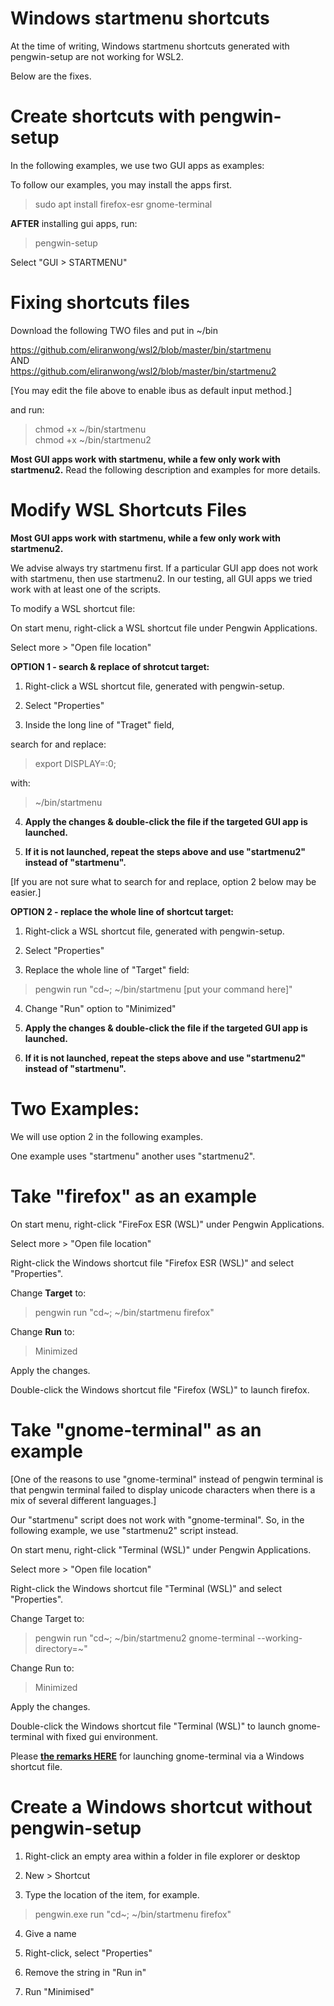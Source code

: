 # Windows startmenu shortcuts

At the time of writing, Windows startmenu shortcuts generated with pengwin-setup are not working for WSL2.

Below are the fixes.

# Create shortcuts with pengwin-setup

In the following examples, we use two GUI apps as examples:

To follow our examples, you may install the apps first.

> sudo apt install firefox-esr gnome-terminal

<b>AFTER</b> installing gui apps, run:

> pengwin-setup

Select "GUI > STARTMENU"

# Fixing shortcuts files

Download the following TWO files and put in ~/bin

https://github.com/eliranwong/wsl2/blob/master/bin/startmenu<br>
AND<br>
https://github.com/eliranwong/wsl2/blob/master/bin/startmenu2

[You may edit the file above to enable ibus as default input method.]

and run:

> chmod +x ~/bin/startmenu<br>
> chmod +x ~/bin/startmenu2

<b>Most GUI apps work with startmenu, while a few only work with startmenu2.</b>  Read the following description and examples for more details.

# Modify WSL Shortcuts Files

<b>Most GUI apps work with startmenu, while a few only work with startmenu2.</b>

We advise always try startmenu first.  If a particular GUI app does not work with startmenu, then use startmenu2.  In our testing, all GUI apps we tried work with at least one of the scripts.

To modify a WSL shortcut file:

On start menu, right-click a WSL shortcut file under Pengwin Applications.

Select more > "Open file location"

<b>OPTION 1 - search & replace of shrotcut target:</b>

1) Right-click a WSL shortcut file, generated with pengwin-setup.

2) Select "Properties"

3) Inside the long line of "Traget" field,

search for and replace:

> export DISPLAY=:0;

with:

> ~/bin/startmenu

4) <b>Apply the changes & double-click the file if the targeted GUI app is launched.</b>

5) <b>If it is not launched, repeat the steps above and use "startmenu2" instead of "startmenu".</b>

[If you are not sure what to search for and replace, option 2 below may be easier.]

<b>OPTION 2 - replace the whole line of shortcut target:</b>

1) Right-click a WSL shortcut file, generated with pengwin-setup.

2) Select "Properties"

3) Replace the whole line of "Target" field:

> pengwin run "cd~; ~/bin/startmenu [put your command here]"

4) Change "Run" option to "Minimized"

5) <b>Apply the changes & double-click the file if the targeted GUI app is launched.</b>

6) <b>If it is not launched, repeat the steps above and use "startmenu2" instead of "startmenu".</b>

# Two Examples:

We will use option 2 in the following examples.

One example uses "startmenu" another uses "startmenu2".

# Take "firefox" as an example

On start menu, right-click "FireFox ESR (WSL)" under Pengwin Applications.

Select more > "Open file location"

Right-click the Windows shortcut file "Firefox ESR (WSL)" and select "Properties".

Change <b>Target</b> to:

> pengwin run "cd~; ~/bin/startmenu firefox"

Change <b>Run</b> to:

> Minimized

Apply the changes.

Double-click the Windows shortcut file "Firefox (WSL)" to launch firefox.

# Take "gnome-terminal" as an example

[One of the reasons to use "gnome-terminal" instead of pengwin terminal is that pengwin terminal failed to display unicode characters when there is a mix of several different languages.]

Our "startmenu" script does not work with "gnome-terminal".  So, in the following example, we use "startmenu2" script instead.

On start menu, right-click "Terminal (WSL)" under Pengwin Applications.

Select more > "Open file location"

Right-click the Windows shortcut file "Terminal (WSL)" and select "Properties".

Change Target to:

> pengwin run "cd~; ~/bin/startmenu2 gnome-terminal --working-directory=\~"

Change Run to:

> Minimized

Apply the changes.

Double-click the Windows shortcut file "Terminal (WSL)" to launch gnome-terminal with fixed gui environment.

Please <b><a href="https://github.com/eliranwong/wsl2/blob/master/gui_tricks/terminal.md#remarks">the remarks HERE</a></b> for launching gnome-terminal via a Windows shortcut file.

# Create a Windows shortcut without pengwin-setup

1) Right-click an empty area within a folder in file explorer or desktop

2) New > Shortcut

3) Type the location of the item, for example. 

> pengwin.exe run "cd~; ~/bin/startmenu firefox"

4) Give a name

5) Right-click, select "Properties"

6) Remove the string in "Run in"

7) Run "Minimised"
